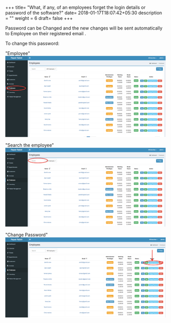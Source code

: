+++
title= "What, if any, of an employees forget the login details or password of the software?"
date= 2018-01-17T18:07:42+05:30
description = ""
weight = 6
draft= false
+++

Password can be Changed and the new changes will be sent automatically to Employee on their registered email . 

To change this password:

"Employee"
![What, if any, of an employees forget the login details or password of the software?](/images/employees/how_to_change_password_for_exsisting_employee/go_to_employees.png)

"Search the employee"
![What, if any, of an employees forget the login details or password of the software?](/images/employees/how_to_change_password_for_exsisting_employee/search_the_employees.png)

"Change Password"
![What, if any, of an employees forget the login details or password of the software?](/images/employees/how_to_change_password_for_exsisting_employee/click_change_password.png)
